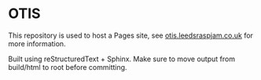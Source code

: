 # OTIS

This repository is used to host a Pages site, see [otis.leedsraspjam.co.uk](https://otis.leedsraspjam.co.uk) for more information.

Built using reStructuredText + Sphinx. Make sure to move output from build/html to root before committing.
